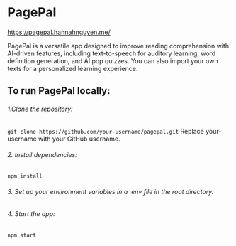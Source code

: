 # PagePal
https://pagepal.hannahnguyen.me/ 

PagePal is a versatile app designed to improve reading comprehension with AI-driven features, including text-to-speech for auditory learning, word definition generation, and AI pop quizzes. You can also import your own texts for a personalized learning experience.

## To run PagePal locally:
###### 1.Clone the repository:
```git clone https://github.com/your-username/pagepal.git```
Replace your-username with your GitHub username.
###### 2. Install dependencies:
```npm install```
###### 3. Set up your environment variables in a .env file in the root directory.
###### 4. Start the app:
```npm start```

